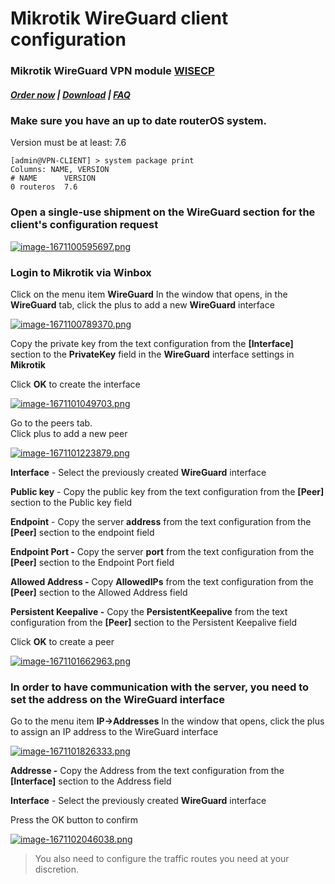 # Mikrotik WireGuard client configuration

### Mikrotik WireGuard VPN module **[WISECP](https://puqcloud.com/link.php?id=78)** 

##### [Order now](https://puqcloud.com/index.php?rp=/store/wisecp-module-mikrotik-wireguard-vpn) | [Download](https://download.puqcloud.com/WISECP/Product/PUQ_WISECP-Mikrotik-WireGuard-VPN/) | [FAQ](https://faq.puqcloud.com/)

### Make sure you have an up to date **routerOS** system.

Version must be at least: 7.6

```
[admin@VPN-CLIENT] > system package print 
Columns: NAME, VERSION
# NAME      VERSION
0 routeros  7.6    
```

### Open a single-use shipment on the **WireGuard** section for the client's configuration request

[![image-1671100595697.png](https://doc.puq.info/uploads/images/gallery/2022-12/scaled-1680-/image-1671100595697.png)](https://doc.puq.info/uploads/images/gallery/2022-12/image-1671100595697.png)

### Login to **Mikrotik** via Winbox

Click on the menu item **WireGuard** In the window that opens, in the **WireGuard** tab, click the plus to add a new **WireGuard** interface

[![image-1671100789370.png](https://doc.puq.info/uploads/images/gallery/2022-12/scaled-1680-/image-1671100789370.png)](https://doc.puq.info/uploads/images/gallery/2022-12/image-1671100789370.png)

Copy the private key from the text configuration from the **\[Interface\]** section to the **PrivateKey** field in the **WireGuard** interface settings in **Mikrotik**

Click **OK** to create the interface

[![image-1671101049703.png](https://doc.puq.info/uploads/images/gallery/2022-12/scaled-1680-/image-1671101049703.png)](https://doc.puq.info/uploads/images/gallery/2022-12/image-1671101049703.png)

Go to the peers tab.  
Click plus to add a new peer

[![image-1671101223879.png](https://doc.puq.info/uploads/images/gallery/2022-12/scaled-1680-/image-1671101223879.png)](https://doc.puq.info/uploads/images/gallery/2022-12/image-1671101223879.png)

**Interface** - Select the previously created **WireGuard** interface

**Public key** - Copy the public key from the text configuration from the **\[Peer\]** section to the Public key field

**Endpoint** - Copy the server **address** from the text configuration from the **\[Peer\]** section to the endpoint field

**Endpoint Port -** Copy the server **port** from the text configuration from the **\[Peer\]** section to the Endpoint Port field

**Allowed Address -** Copy **AllowedIPs** from the text configuration from the **\[Peer\]** section to the Allowed Address field

**Persistent Keepalive -** Copy the **PersistentKeepalive** from the text configuration from the **\[Peer\]** section to the Persistent Keepalive field

Click **OK** to create a peer

[![image-1671101662963.png](https://doc.puq.info/uploads/images/gallery/2022-12/scaled-1680-/image-1671101662963.png)](https://doc.puq.info/uploads/images/gallery/2022-12/image-1671101662963.png)

### In order to have communication with the server, you need to set the address on the **WireGuard** interface

Go to the menu item **IP-&gt;Addresses** In the window that opens, click the plus to assign an IP address to the WireGuard interface

[![image-1671101826333.png](https://doc.puq.info/uploads/images/gallery/2022-12/scaled-1680-/image-1671101826333.png)](https://doc.puq.info/uploads/images/gallery/2022-12/image-1671101826333.png)

**Addresse -** Copy the Address from the text configuration from the **\[Interface\]** section to the Address field

**Interface** - Select the previously created **WireGuard** interface

Press the OK button to confirm

[![image-1671102046038.png](https://doc.puq.info/uploads/images/gallery/2022-12/scaled-1680-/image-1671102046038.png)](https://doc.puq.info/uploads/images/gallery/2022-12/image-1671102046038.png)

>You also need to configure the traffic routes you need at your discretion.